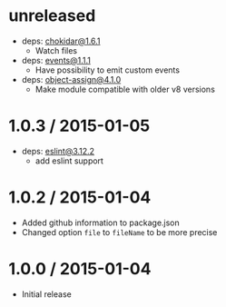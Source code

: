 unreleased
==========
  * deps: chokidar@1.6.1
    * Watch files
  * deps: events@1.1.1
    * Have possibility to emit custom events
  * deps: object-assign@4.1.0
    * Make module compatible with older v8 versions

1.0.3 / 2015-01-05
==================
  * deps: eslint@3.12.2
    * add eslint support

1.0.2 / 2015-01-04
==================

  * Added github information to package.json
  * Changed option `file` to `fileName` to be more precise

1.0.0 / 2015-01-04
==================

  * Initial release